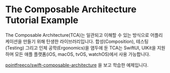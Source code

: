 # The Composable Architecture Tutorial Example
The Composable Architecture(TCA)는 일관되고 이해할 수 있는 방식으로 어플리케이션을 만들기 위해 탄생한 라이브러리입니다. 합성(Composition), 테스팅(Testing) 그리고 인체 공학(Ergonomics)을 염두에 둔 TCA는 SwiftUI, UIKit을 지원하며 모든 애플 플랫폼(iOS, macOS, tvOS, watchOS)에서 사용 가능합니다.

[pointfreeco/swift-composable-architecture](https://github.com/pointfreeco/swift-composable-architecture?tab=readme-ov-file#learn-more) 을 보고 학습한 예제입니다.
